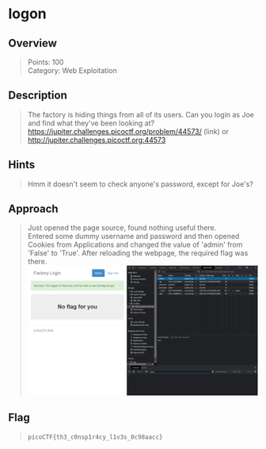 # logon
## Overview
> Points: 100  
Category: Web Exploitation
## Description
> The factory is hiding things from all of its users. Can you login as Joe and find what they've been looking at? https://jupiter.challenges.picoctf.org/problem/44573/ (link) or http://jupiter.challenges.picoctf.org:44573
## Hints
> Hmm it doesn't seem to check anyone's password, except for Joe's?
## Approach
> Just opened the page source, found nothing useful there.  
Entered some dummy username and password and then opened Cookies from Applications and changed the value of 'admin' from 'False' to 'True'. After reloading the webpage, the required flag was there.
![Screenshot](./Screenshot%20(23).png)
## Flag
> `picoCTF{th3_c0nsp1r4cy_l1v3s_0c98aacc}`